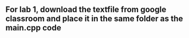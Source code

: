 ## For lab 1, download the textfile from google classroom and place it in the same folder as the main.cpp code
